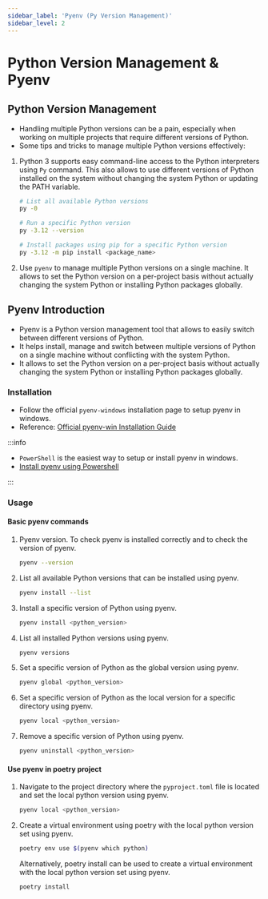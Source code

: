 ```yaml
---
sidebar_label: 'Pyenv (Py Version Management)'
sidebar_level: 2
---
```


# Python Version Management & Pyenv

## Python Version Management

- Handling multiple Python versions can be a pain, especially when working on multiple projects that require different
  versions of Python.
- Some tips and tricks to manage multiple Python versions effectively:

1. Python 3 supports easy command-line access to the Python interpreters using `Py` command. This also allows to
   use different versions of Python installed on the system without changing the system Python or updating the PATH
   variable.

   ```bash
   # List all available Python versions
   py -0

   # Run a specific Python version
   py -3.12 --version

   # Install packages using pip for a specific Python version
   py -3.12 -m pip install <package_name>
   ```

2. Use `pyenv` to manage multiple Python versions on a single machine. It allows to set the Python version on a
   per-project basis without actually changing the system Python or installing Python packages globally.

## Pyenv Introduction

- Pyenv is a Python version management tool that allows to easily switch between different versions of Python.
- It helps install, manage and switch between multiple versions of Python on a single machine without conflicting
  with the system Python.
- It allows to set the Python version on a per-project basis without actually changing the system Python or installing
  Python packages globally.

### Installation

- Follow the official `pyenv-windows` installation page to setup pyenv in windows.
- Reference: [Official pyenv-win Installation Guide](https://pyenv-win.github.io/pyenv-win/)

:::info

- `PowerShell` is the easiest way to setup or install pyenv in windows.
- [Install pyenv using Powershell](https://pyenv-win.github.io/pyenv-win/docs/installation.html#powershell)

:::

### Usage

#### Basic pyenv commands

1. Pyenv version. To check pyenv is installed correctly and to check the version of pyenv.

   ```bash
   pyenv --version
   ```

2. List all available Python versions that can be installed using pyenv.

   ```bash
   pyenv install --list
   ```

3. Install a specific version of Python using pyenv.

   ```bash
   pyenv install <python_version>
   ```

4. List all installed Python versions using pyenv.

   ```bash
   pyenv versions
   ```

5. Set a specific version of Python as the global version using pyenv.

   ```bash
   pyenv global <python_version>
   ```

6. Set a specific version of Python as the local version for a specific directory using pyenv.

   ```bash
   pyenv local <python_version>
   ```

7. Remove a specific version of Python using pyenv.

   ```bash
   pyenv uninstall <python_version>
   ```

#### Use pyenv in poetry project

1. Navigate to the project directory where the `pyproject.toml` file is located and set the local python version using
   pyenv.

   ```bash
   pyenv local <python_version>
   ```

2. Create a virtual environment using poetry with the local python version set using pyenv.

   ```bash
   poetry env use $(pyenv which python)
   ```

   Alternatively, poetry install can be used to create a virtual environment with the local python version set using
   pyenv.

   ```bash
   poetry install
   ```
